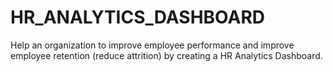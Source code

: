 # HR_ANALYTICS_DASHBOARD

Help an organization to improve employee performance and improve employee retention (reduce attrition) by creating a HR Analytics Dashboard.
